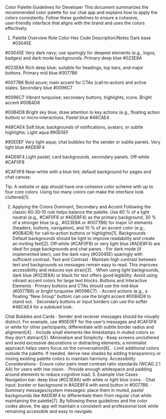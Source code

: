 Color Palette Guidelines for Developer
This document summarizes the recommended color palette for our chat app and explains how to apply the colors consistently.
 Follow these guidelines to ensure a cohesive, user‑friendly interface that aligns with the brand and uses the colors effectively.
1. Palette Overview
Role
Color
Hex Code
Description/Notes
Dark base
#03045E



#03045E
Very dark navy; use sparingly for deepest elements (e.g., logos, badges) and dark mode backgrounds.
Primary deep blue
#023E8A



#023E8A
Rich deep blue; suitable for headings, top bars, and major buttons.
Primary mid blue
#0077B6



#0077B6
Bold azure; main accent for CTAs (call‑to‑action) and active states.
Secondary blue
#0096C7



#0096C7
Vibrant turquoise; secondary buttons, highlights, icons.
Bright accent
#00B4D8



#00B4D8
Bright sky blue; draw attention to key actions (e.g., floating action button) or micro‑interactions.
Pastel blue
#48CAE4



#48CAE4
Soft blue; backgrounds of notifications, avatars, or subtle highlights.
Light aqua
#90E0EF



#90E0EF
Very light aqua; chat bubbles for the sender or subtle panels.
Very light blue
#ADE8F4



#ADE8F4
Light pastel; card backgrounds, secondary panels.
Off‑white
#CAF0F8



#CAF0F8
Near‑white with a blue tint; default background for pages and chat canvas.

Tip: A website or app should have one cohesive color scheme with up to four core colors. Using too many colors can make the interface look cluttered[1].





2. Applying the Colors
Dominant, Secondary and Accent
Following the classic 60‑30‑10 rule helps balance the palette.
 Use 60 % of a light neutral (e.g., #CAF0F8 or #ADE8F4) as the primary background, 30 % of a stronger blue (e.g., #023E8A or #0077B6) for major UI elements (headers, buttons, navigation), and 10 % of an accent color (e.g., #00B4D8) for call‑to‑action buttons or highlights[1].
Backgrounds
·       Default backgrounds should be light to improve readability and create an inviting feel[2]. Off‑white (#CAF0F8) or very light blue (#ADE8F4) are ideal for page backgrounds and chat panes.
·       For dark mode (if implemented later), use the dark navy (#03045E) sparingly with sufficient contrast.
Text and Contrast
·       Maintain high contrast between text and backgrounds so messages remain easy to read. This improves accessibility and reduces eye strain[3].
·       When using light backgrounds, dark blue (#023E8A) or black for text offers good legibility. Avoid using vibrant accent colors for large text blocks.
Buttons and Interactive Elements
·       Primary buttons and CTAs should use the mid‑blue (#0077B6) or bright turquoise (#0096C7).
·       Accent actions (e.g., a floating “New Group” button) can use the bright accent #00B4D8 to stand out.
·       Secondary buttons or input borders can use the softer #48CAE4 for a subdued look.




Chat Bubbles and Cards
·       Sender and receiver messages should be visually distinct. For example, use #90E0EF for the user’s messages and #CAF0F8 or white for other participants; differentiate with subtle border radius and alignment[4].
·       Include small elements like timestamps in muted colors so they don’t distract[5].
Minimalism and Simplicity
·       Keep screens uncluttered and avoid excessive decorations or distracting elements; a minimalist approach helps users focus on the conversation[6].
·       Limit additional colors outside the palette. If needed, derive new shades by adding transparency or mixing existing palette colors to maintain harmony.
Accessibility Considerations
·       Ensure color pairs meet contrast ratio standards (WCAG 2.1 AA) for users with low vision.
·       Provide enough whitespace and padding around elements to reduce cognitive load.
3. Example Use Cases
·       Navigation bar: deep blue (#023E8A) with white or light blue icons.
·       Chat input: border or background in #ADE8F4 with send button in #0077B6.
·       Summary messages/system messages: place them in muted, pastel backgrounds like #ADE8F4 to differentiate them from regular chat while maintaining the palette[7].
By following these guidelines and the color codes above, the app will maintain a consistent and professional look while remaining accessible and easy to navigate.

